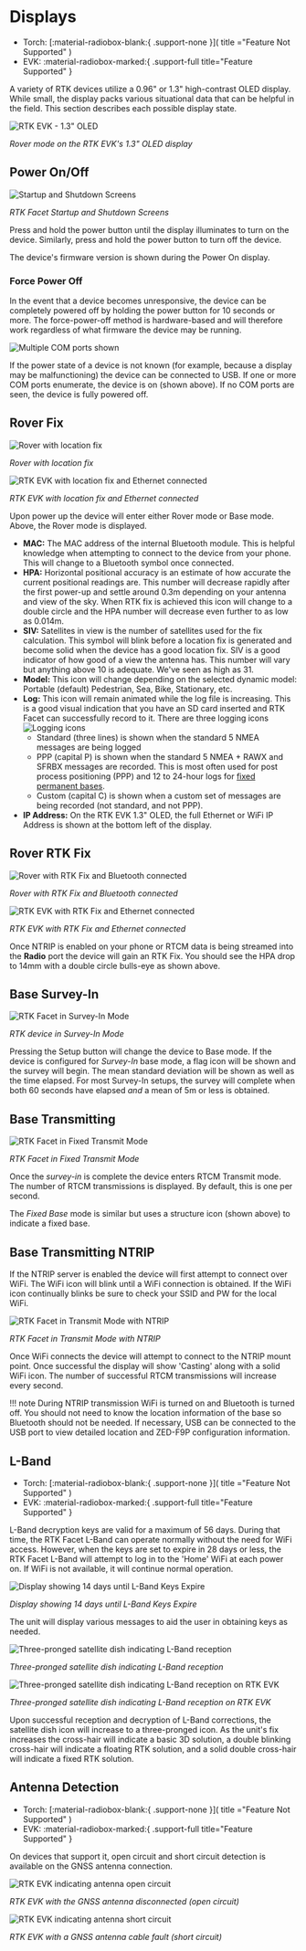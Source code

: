 # Displays

<!--
Compatibility Icons
====================================================================================

:material-radiobox-marked:{ .support-full title="Feature Supported" }
:material-radiobox-indeterminate-variant:{ .support-partial title="Feature Partially Supported" }
:material-radiobox-blank:{ .support-none title="Feature Not Supported" }
-->

<div class="grid cards fill" markdown>

- Torch: [:material-radiobox-blank:{ .support-none }]( title ="Feature Not Supported" )
- EVK: :material-radiobox-marked:{ .support-full title="Feature Supported" }

</div>

A variety of RTK devices utilize a 0.96" or 1.3" high-contrast OLED display. While small, the display packs various situational data that can be helpful in the field. This section describes each possible display state.

![RTK EVK - 1.3" OLED](img/Displays/SparkFun_RTK_EVK_LBand_Indicator.png)

*Rover mode on the RTK EVK's 1.3" OLED display*

## Power On/Off

![Startup and Shutdown Screens](img/Displays/SparkFun_RTK_Facet_-_Display_On_Off.jpg)

*RTK Facet Startup and Shutdown Screens*

Press and hold the power button until the display illuminates to turn on the device. Similarly, press and hold the power button to turn off the device.

The device's firmware version is shown during the Power On display.

### Force Power Off

In the event that a device becomes unresponsive, the device can be completely powered off by holding the power button for 10 seconds or more. The force-power-off method is hardware-based and will therefore work regardless of what firmware the device may be running.

![Multiple COM ports shown](img/Serial/SparkFun_RTK_Facet_-_Multiple_COM_Ports.jpg)

If the power state of a device is not known (for example, because a display may be malfunctioning) the device can be connected to USB. If one or more COM ports enumerate, the device is on (shown above). If no COM ports are seen, the device is fully powered off.

## Rover Fix

![Rover with location fix](img/Displays/SparkFun_RTK_Facet_-_Main_Display_Icons.jpg)

*Rover with location fix*

![RTK EVK with location fix and Ethernet connected](img/Displays/SparkFun_RTK_EVK_-_Main_Display_Icons.jpg)

*RTK EVK with location fix and Ethernet connected*

Upon power up the device will enter either Rover mode or Base mode. Above, the Rover mode is displayed.

* **MAC:** The MAC address of the internal Bluetooth module. This is helpful knowledge when attempting to connect to the device from your phone. This will change to a Bluetooth symbol once connected.
* **HPA:** Horizontal positional accuracy is an estimate of how accurate the current positional readings are. This number will decrease rapidly after the first power-up and settle around 0.3m depending on your antenna and view of the sky. When RTK fix is achieved this icon will change to a double circle and the HPA number will decrease even further to as low as 0.014m.
* **SIV:** Satellites in view is the number of satellites used for the fix calculation. This symbol will blink before a location fix is generated and become solid when the device has a good location fix. SIV is a good indicator of how good of a view the antenna has. This number will vary but anything above 10 is adequate. We've seen as high as 31.
* **Model:** This icon will change depending on the selected dynamic model: Portable (default) Pedestrian, Sea, Bike, Stationary, etc.
* **Log:** This icon will remain animated while the log file is increasing. This is a good visual indication that you have an SD card inserted and RTK Facet can successfully record to it. There are three logging icons ![Logging icons](img/Displays/SparkFun%20RTK%20Logging%20Types.png)
	* Standard (three lines) is shown when the standard 5 NMEA messages are being logged
	* PPP (capital P) is shown when the standard 5 NMEA + RAWX and SFRBX messages are recorded. This is most often used for post process positioning (PPP) and 12 to 24-hour logs for [fixed permanent bases](permanent_base.md).
	* Custom (capital C) is shown when a custom set of messages are being recorded (not standard, and not PPP).
* **IP Address:** On the RTK EVK 1.3" OLED, the full Ethernet or WiFi IP Address is shown at the bottom left of the display.

## Rover RTK Fix

![Rover with RTK Fix and Bluetooth connected](img/Displays/SparkFun_RTK_Express_-_Display_-_Rover_RTK_Fixed.jpg)

*Rover with RTK Fix and Bluetooth connected*

![RTK EVK with RTK Fix and Ethernet connected](img/Displays/SparkFun_RTK_EVK_LBand_Indicator.png)

*RTK EVK with RTK Fix and Ethernet connected*

Once NTRIP is enabled on your phone or RTCM data is being streamed into the **Radio** port the device will gain an RTK Fix. You should see the HPA drop to 14mm with a double circle bulls-eye as shown above.

## Base Survey-In

![RTK Facet in Survey-In Mode](img/Displays/SparkFun_RTK_Express_-_Display_-_Survey-In.jpg)

*RTK device in Survey-In Mode*

Pressing the Setup button will change the device to Base mode. If the device is configured for *Survey-In* base mode, a flag icon will be shown and the survey will begin. The mean standard deviation will be shown as well as the time elapsed. For most Survey-In setups, the survey will complete when both 60 seconds have elapsed *and* a mean of 5m or less is obtained.

## Base Transmitting

![RTK Facet in Fixed Transmit Mode](img/Displays/SparkFun_RTK_Express_-_Display_-_FixedBase-Xmitting.jpg)

*RTK Facet in Fixed Transmit Mode*

Once the *survey-in* is complete the device enters RTCM Transmit mode. The number of RTCM transmissions is displayed. By default, this is one per second.

The *Fixed Base* mode is similar but uses a structure icon (shown above) to indicate a fixed base.

## Base Transmitting NTRIP

If the NTRIP server is enabled the device will first attempt to connect over WiFi. The WiFi icon will blink until a WiFi connection is obtained. If the WiFi icon continually blinks be sure to check your SSID and PW for the local WiFi.

![RTK Facet in Transmit Mode with NTRIP](img/Displays/SparkFun_RTK_Express_-_Display_-_FixedBase-Casting.jpg)

*RTK Facet in Transmit Mode with NTRIP*


Once WiFi connects the device will attempt to connect to the NTRIP mount point. Once successful the display will show 'Casting' along with a solid WiFi icon. The number of successful RTCM transmissions will increase every second.

!!! note
	During NTRIP transmission WiFi is turned on and Bluetooth is turned off. You should not need to know the location information of the base so Bluetooth should not be needed. If necessary, USB can be connected to the USB port to view detailed location and ZED-F9P configuration information.

## L-Band

<!--
Compatibility Icons
====================================================================================

:material-radiobox-marked:{ .support-full title="Feature Supported" }
:material-radiobox-indeterminate-variant:{ .support-partial title="Feature Partially Supported" }
:material-radiobox-blank:{ .support-none title="Feature Not Supported" }
-->

<div class="grid cards fill" markdown>

- Torch: [:material-radiobox-blank:{ .support-none }]( title ="Feature Not Supported" )
- EVK: :material-radiobox-marked:{ .support-full title="Feature Supported" }

</div>

L-Band decryption keys are valid for a maximum of 56 days. During that time, the RTK Facet L-Band can operate normally without the need for WiFi access. However, when the keys are set to expire in 28 days or less, the RTK Facet L-Band will attempt to log in to the 'Home' WiFi at each power on. If WiFi is not available, it will continue normal operation.

![Display showing 14 days until L-Band Keys Expire](img/Displays/SparkFun_RTK_LBand_DayToExpire.jpg)

*Display showing 14 days until L-Band Keys Expire*

The unit will display various messages to aid the user in obtaining keys as needed.

![Three-pronged satellite dish indicating L-Band reception](img/Displays/SparkFun_RTK_LBand_Indicator.jpg)

*Three-pronged satellite dish indicating L-Band reception*

![Three-pronged satellite dish indicating L-Band reception on RTK EVK](img/Displays/SparkFun_RTK_EVK_LBand_Indicator.png)

*Three-pronged satellite dish indicating L-Band reception on RTK EVK*

Upon successful reception and decryption of L-Band corrections, the satellite dish icon will increase to a three-pronged icon. As the unit's fix increases the cross-hair will indicate a basic 3D solution, a double blinking cross-hair will indicate a floating RTK solution, and a solid double cross-hair will indicate a fixed RTK solution.

## Antenna Detection

<!--
Compatibility Icons
====================================================================================

:material-radiobox-marked:{ .support-full title="Feature Supported" }
:material-radiobox-indeterminate-variant:{ .support-partial title="Feature Partially Supported" }
:material-radiobox-blank:{ .support-none title="Feature Not Supported" }
-->

<div class="grid cards fill" markdown>

- Torch: [:material-radiobox-blank:{ .support-none }]( title ="Feature Not Supported" )
- EVK: :material-radiobox-marked:{ .support-full title="Feature Supported" }

</div>

On devices that support it, open circuit and short circuit detection is available on the GNSS antenna connection.

![RTK EVK indicating antenna open circuit](img/Displays/SparkFun-RTK-EVK-OLED_Antenna_Open_Highlighted.jpg)

*RTK EVK with the GNSS antenna disconnected (open circuit)*

![RTK EVK indicating antenna short circuit](img/Displays/SparkFun-RTK-EVK-OLED_Antenna_Short_Highlighted.jpg)

*RTK EVK with a GNSS antenna cable fault (short circuit)*
